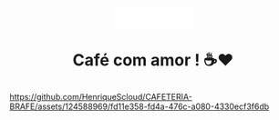 <h1 align='center'>
    <img src='img1/brafe.png' >
    <P font-size='12px'> Café com amor ! ☕❤️


</h1>

https://github.com/HenriqueScloud/CAFETERIA-BRAFE/assets/124588969/fd11e358-fd4a-476c-a080-4330ecf3f6db
